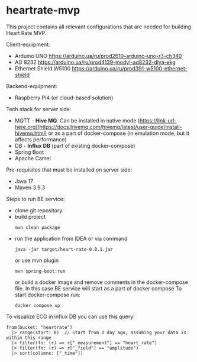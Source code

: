 # heartrate-mvp

This project contains all relevant configurations that are needed for building Heart Rate MVP.

Client-equipment:
* Arduino UNO https://arduino.ua/ru/prod2610-arduino-uno-r3-ch340
* AD 8232 https://arduino.ua/ru/prod4139-modyl-ad8232-dlya-ekg
* Ethernet Shield W5100 https://arduino.ua/ru/prod391-w5100-ethernet-shield

Backend-equipment:
* Raspberry PI4 (or cloud-based solution)

Tech stack for server side:
* MQTT - **Hive MQ**. Can be installed in native mode (https://link-url-here.org](https://docs.hivemq.com/hivemq/latest/user-guide/install-hivemq.html) or as a part of docker-compose (in emulation mode, but it affects performance)
* DB - **Influx DB** (part of existing docker-compose)
* Spring Boot
* Apache Camel

Pre-requisites that must be installed on server side:
* Java 17
* Maven 3.9.3

Steps to run BE service:
* clone git repository
* build project
  ```
  mvn clean package
  ```
* run the application from IDEA or via command
  ```
  java -jar target/heart-rate-0.0.1.jar
  ```
  or use mvn plugin
  ```
  mvn spring-boot:run
  ```
  or build a docker image and remove comments in the docker-compose file. In this case BE service will start as a part of docker compose
  To start docker-compose run:
  ```
  docker compose up
    ```

To visualize ECG in influx DB you can use this query:

```
from(bucket: "heartrate")
  |> range(start: 0)  // Start from 1 day ago, assuming your data is within this range
  |> filter(fn: (r) => r["_measurement"] == "heart_rate")
  |> filter(fn: (r) => r["_field"] == "amplitude")
  |> sort(columns: ["_time"])
```
